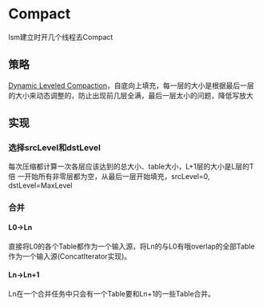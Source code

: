 # Compact

lsm建立时开几个线程去Compact

## 策略
[Dynamic Leveled Compaction](https://rocksdb.org/blog/2015/07/23/dynamic-level.html)，自底向上填充，每一层的大小是根据最后一层的大小来动态调整的，防止出现前几层全满，最后一层太小的问题，降低写放大

## 实现

### 选择srcLevel和dstLevel
每次压缩都计算一次各层应该达到的总大小、table大小，L+1层的大小是L层的T倍
一开始所有非零层都为空，从最后一层开始填充，srcLevel=0, dstLevel=MaxLevel



### 合并
#### L0->Ln
直接将L0的各个Table都作为一个输入源，将Ln的与L0有哦overlap的全部Table作为一个输入源(ConcatIterator实现)。
#### Ln->Ln+1
Ln在一个合并任务中只会有一个Table要和Ln+1的一些Table合并。

